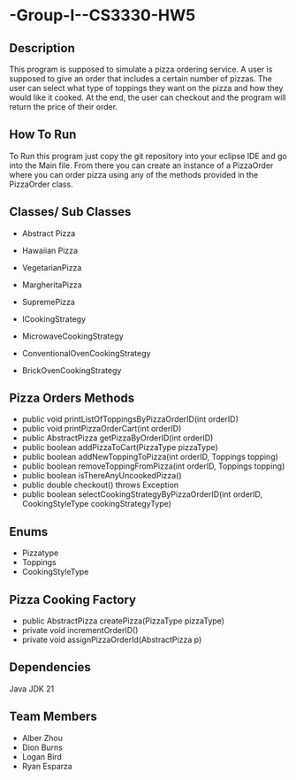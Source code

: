 # -Group-I--CS3330-HW5

## Description
This program is supposed to simulate a pizza ordering service. A user is supposed to give an order that includes a certain number of pizzas. The user can select what type of toppings they want on the pizza and how they would like it cooked. At the end, the user can checkout and the program will return the price of their order. 

## How To Run
To Run this program just copy the git repository into your eclipse IDE and go into the Main file. From there you can create an instance of a PizzaOrder where you can order pizza using any of the methods provided in the PizzaOrder class.

## Classes/ Sub Classes
- Abstract Pizza
- Hawaiian Pizza
- VegetarianPizza
- MargheritaPizza
- SupremePizza

- ICookingStrategy
- MicrowaveCookingStrategy
- ConventionalOvenCookingStrategy
- BrickOvenCookingStrategy

## Pizza Orders Methods
- public void printListOfToppingsByPizzaOrderID(int orderID)
- public void printPizzaOrderCart(int orderID)
- public AbstractPizza getPizzaByOrderID(int orderID)
- public boolean addPizzaToCart(PizzaType pizzaType)
- public boolean addNewToppingToPizza(int orderID, Toppings topping)
-  public boolean removeToppingFromPizza(int orderID, Toppings topping)
-  public boolean isThereAnyUncookedPizza()
-   public double checkout() throws Exception
-   public boolean selectCookingStrategyByPizzaOrderID(int orderID, CookingStyleType cookingStrategyType)



## Enums 
- Pizzatype
- Toppings
- CookingStyleType

## Pizza Cooking Factory 
- public AbstractPizza createPizza(PizzaType pizzaType)
- private void incrementOrderID()
- private void assignPizzaOrderId(AbstractPizza p)


## Dependencies
Java JDK 21

## Team Members
- Alber Zhou
- Dion Burns
- Logan Bird
- Ryan Esparza
